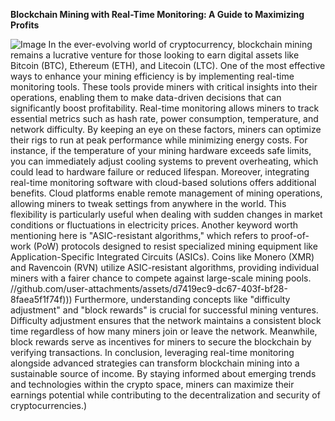 **Blockchain Mining with Real-Time Monitoring: A Guide to Maximizing Profits**

![Image](https://github.com/user-attachments/assets/d7419ec9-dc67-403f-bf28-8faea5f1f74f)
In the ever-evolving world of cryptocurrency, blockchain mining remains a lucrative venture for those looking to earn digital assets like Bitcoin (BTC), Ethereum (ETH), and Litecoin (LTC). One of the most effective ways to enhance your mining efficiency is by implementing real-time monitoring tools. These tools provide miners with critical insights into their operations, enabling them to make data-driven decisions that can significantly boost profitability.
Real-time monitoring allows miners to track essential metrics such as hash rate, power consumption, temperature, and network difficulty. By keeping an eye on these factors, miners can optimize their rigs to run at peak performance while minimizing energy costs. For instance, if the temperature of your mining hardware exceeds safe limits, you can immediately adjust cooling systems to prevent overheating, which could lead to hardware failure or reduced lifespan.
Moreover, integrating real-time monitoring software with cloud-based solutions offers additional benefits. Cloud platforms enable remote management of mining operations, allowing miners to tweak settings from anywhere in the world. This flexibility is particularly useful when dealing with sudden changes in market conditions or fluctuations in electricity prices.
Another keyword worth mentioning here is "ASIC-resistant algorithms," which refers to proof-of-work (PoW) protocols designed to resist specialized mining equipment like Application-Specific Integrated Circuits (ASICs). Coins like Monero (XMR) and Ravencoin (RVN) utilize ASIC-resistant algorithms, providing individual miners with a fairer chance to compete against large-scale mining pools.
 //github.com/user-attachments/assets/d7419ec9-dc67-403f-bf28-8faea5f1f74f)))
Furthermore, understanding concepts like "difficulty adjustment" and "block rewards" is crucial for successful mining ventures. Difficulty adjustment ensures that the network maintains a consistent block time regardless of how many miners join or leave the network. Meanwhile, block rewards serve as incentives for miners to secure the blockchain by verifying transactions.
In conclusion, leveraging real-time monitoring alongside advanced strategies can transform blockchain mining into a sustainable source of income. By staying informed about emerging trends and technologies within the crypto space, miners can maximize their earnings potential while contributing to the decentralization and security of cryptocurrencies.)
